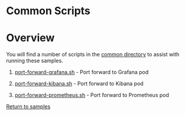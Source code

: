 # Common Scripts

# Overview

You will find a number of scripts in the [common directory](common) to assist with
running these samples.

1. [port-forward-grafana.sh](common/port-forward-grafana.sh) - Port forward to Grafana pod

1. [port-forward-kibana.sh](common/port-forward-kibana.sh) - Port forward to Kibana pod

1. [port-forward-prometheus.sh](common/port-forward-prometheus.sh) - Port forward to Prometheus pod

[Return to samples](../README.md#list-of-samples)   